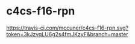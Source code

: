 # c4cs-f16-rpn

https://travis-ci.com/mccuner/c4cs-f16-rpn.svg?token=3kJzvqLU6g2s4fmJKzyF&branch=master
